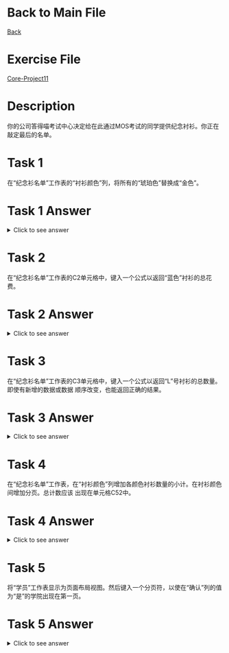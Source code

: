 # Back to Main File
[Back](../README.md)

# Exercise File
[Core-Project11](MOS-Excel2016-Core-Project11.xlsx)

# Description
你的公司答得喵考试中心决定给在此通过MOS考试的同学提供纪念衬衫。你正在敲定最后的名单。
# Task 1
在“纪念衫名单”工作表的“衬衫颜色”列，将所有的“琥珀色”替换成“金色”。
# Task 1 Answer
<details>
  <summary>Click to see answer</summary>

![Task1_Answer](Excel2016-Core-Project11-Answer/P11-T1.gif)
</details>

# Task 2
在“纪念衫名单”工作表的C2单元格中，键入一个公式以返回“蓝色”衬衫的总花费。
# Task 2 Answer
<details>
  <summary>Click to see answer</summary>

![Task2_Answer](Excel2016-Core-Project11-Answer/P11-T2.gif)
</details>

# Task 3
在“纪念衫名单”工作表的C3单元格中，键入一个公式以返回“L”号衬衫的总数量。即使有新增的数据或数据
顺序改变，也能返回正确的结果。
# Task 3 Answer
<details>
  <summary>Click to see answer</summary>

![Task3_Answer](Excel2016-Core-Project11-Answer/P11-T3.gif)
</details>


# Task 4
在“纪念衫名单”工作表，在“衬衫颜色”列增加各颜色衬衫数量的小计。在衬衫颜色间增加分页。总计数应该
出现在单元格C52中。
# Task 4 Answer
<details>
  <summary>Click to see answer</summary>

![Task4_Answer](Excel2016-Core-Project11-Answer/P11-T4.gif)
</details>

# Task 5
将“学员”工作表显示为页面布局视图。然后键入一个分页符，以使在“确认”列的值为“是”的学院出现在第一页。
# Task 5 Answer
<details>
  <summary>Click to see answer</summary>

![Task5_Answer](Excel2016-Core-Project11-Answer/P11-T5.gif)
</details>